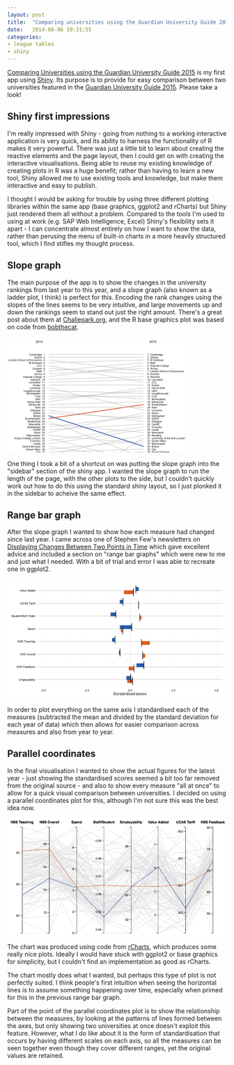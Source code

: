 ```yaml
---
layout: post
title:  "Comparing universities using the Guardian University Guide 2015"
date:   2014-08-06 19:31:55
categories:
- league tables
- shiny
---
```


[Comparing Universities using the Guardian University Guide 2015](http://grahamrp.shinyapps.io/GUG2015) is my first app using [Shiny](http://shiny.rstudio.com/). Its purpose is to provide for easy comparison between two universities featured in the [Guardian University Guide 2015](http://www.theguardian.com/education/universityguide). Please take a look!

## Shiny first impressions
I'm really impressed with Shiny - going from nothing to a working interactive application is very quick, and its ability to harness the functionality of R makes it very powerful. There was just a little bit to learn about creating the reactive elements and the page layout, then I could get on with creating the interactive visualisations. Being able to reuse my existing knowledge of creating plots in R was a huge benefit; rather than having to learn a new tool, Shiny allowed me to use existing tools and knowledge, but make them interactive and easy to publish.

I thought I would be asking for trouble by using three different plotting libraries within the same app (base graphics, ggplot2 and rCharts) but Shiny just rendered them all without a problem. Compared to the tools I'm used to using at work (e.g. SAP Web Intelligence, Excel) Shiny's flexibility sets it apart - I can concentrate almost entirely on how I want to show the data, rather than perusing the menu of built-in charts in a more heavily structured tool, which I find stifles my thought process.

## Slope graph
The main purpose of the app is to show the changes in the university rankings from last year to this year, and a slope graph (also known as a ladder plot, I think) is perfect for this. Encoding the rank changes using the slopes of the lines seems to be very intuitive, and large movements up and down the rankings seem to stand out just the right amount. There's a great post about them at [Chaliepark.org](http://www.charliepark.org/slopegraphs), and the R base graphics plot was based on code from [bobthecat](https://github.com/bobthecat/codebox/blob/master/table.graph.r).

![Slope graph screenshot](/assets/slopegraph.png)

One thing I took a bit of a shortcut on was putting the slope graph into the "sidebar" section of the shiny app. I wanted the slope graph to run the length of the page, with the other plots to the side, but I couldn't quickly work out how to do this using the standard shiny layout, so I just plonked it in the sidebar to acheive the same effect.

## Range bar graph
After the slope graph I wanted to show how each measure had changed since last year. I came across one of Stephen Few's newsletters on [Displaying Changes Between Two Points in Time](http://www.perceptualedge.com/articles/visual_business_intelligence/displaying_change_between_two_points_in_time.pdf) which gave excellent advice and included a section on  "range bar graphs" which were new to me and just what I needed. With a bit of trial and error I was able to recreate one in ggplot2.

![Range chart screenshot](/assets/rangechart.png)

In order to plot everything on the same axis I standardised each of the measures (subtracted the mean and divided by the standard deviation for each year of data) which then allows for easier comparison across measures and also from year to year.

## Parallel coordinates
In the final visualisation I wanted to show the actual figures for the latest year - just showing the standardised scores seemed a bit too far removed from the original source - and also to show every measure "all at once" to allow for a quick visual comparison between universities. I decided on using a parallel coordinates plot for this, although I'm not sure this was the best idea now.

![Parallel coordinates screenshot](/assets/parallel_coords.png)

The chart was produced using code from [rCharts](http://rcharts.io/parcoords/), which produces some really nice plots. Ideally I would have stuck with ggplot2 or base graphics for simplicity, but I couldn't find an implementation as good as rCharts.

The chart mostly does what I wanted, but perhaps this type of plot is not perfectly suited. I think people's first intuition when seeing the horizontal lines is to assume something happening over time, especially when primed for this in the previous range bar graph.

Part of the point of the parallel coordinates plot is to show the relationship between the measures, by looking at the patterns of lines formed between the axes, but only showing two universities at once doesn't exploit this feature. However, what I do like about it is the form of standardisation that occurs by having different scales on each axis, so all the measures can be seen together even though they cover different ranges, yet the original values are retained.

